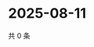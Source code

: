 # 2025-08-11

共 0 条

<!-- BEGIN ZHIHUVIDEO -->
<!-- 最后更新时间 Mon Aug 11 2025 11:27:39 GMT+0800 (China Standard Time) -->

<!-- END ZHIHUVIDEO -->
